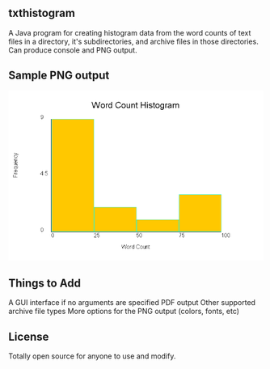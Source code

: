 ## txthistogram

A Java program for creating histogram data from the word counts of text files in a directory, it's subdirectories, and archive files in those directories.
Can produce console and PNG output.

## Sample PNG output

![Sample Output](./output.png?raw=true "Sample Output")

## Things to Add

A GUI interface if no arguments are specified
PDF output
Other supported archive file types
More options for the PNG output (colors, fonts, etc)

## License

Totally open source for anyone to use and modify.